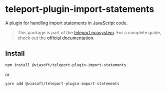 # teleport-plugin-import-statements

A plugin for handling import statements in JavaScript code.

> This package is part of the [teleport ecosystem](https://github.com/teleporthq/teleport-code-generators). For a complete guide, check out the [official documentation](https://docs.teleporthq.io/).

## Install
```bash
npm install @viasoft/teleport-plugin-import-statements
```
or
```bash
yarn add @viasoft/teleport-plugin-import-statements
```
